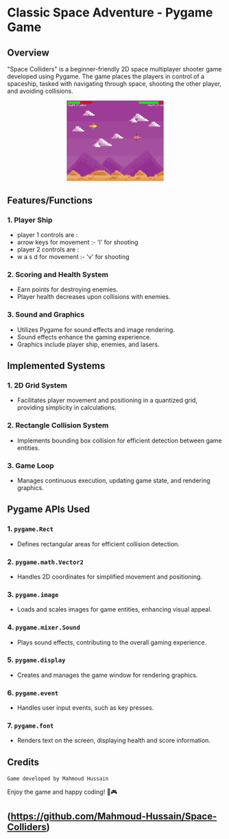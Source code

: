 # Classic Space Adventure - Pygame Game

## Overview

"Space Colliders" is a beginner-friendly 2D space multiplayer shooter game developed using Pygame. The game places the players in control of a spaceship, tasked with navigating through space, shooting the other player, and avoiding collisions.

<p align="center">
    <img src="Assets/image.png" alt="Image 1" width="45%">
</p>

## Features/Functions

### 1. Player Ship
- player 1 controls are :
- arrow keys for movement :- 'l' for shooting
- player 2 controls are :
- w a s d for movement :- 'v' for shooting  

### 2. Scoring and Health System
- Earn points for destroying enemies.
- Player health decreases upon collisions with enemies.

### 3. Sound and Graphics
- Utilizes Pygame for sound effects and image rendering.
- Sound effects enhance the gaming experience.
- Graphics include player ship, enemies, and lasers.

## Implemented Systems

### 1. 2D Grid System
- Facilitates player movement and positioning in a quantized grid, providing simplicity in calculations.

### 2. Rectangle Collision System
- Implements bounding box collision for efficient detection between game entities.

### 3. Game Loop
- Manages continuous execution, updating game state, and rendering graphics.

## Pygame APIs Used

### 1. `pygame.Rect`
- Defines rectangular areas for efficient collision detection.

### 2. `pygame.math.Vector2`
- Handles 2D coordinates for simplified movement and positioning.

### 3. `pygame.image`
- Loads and scales images for game entities, enhancing visual appeal.

### 4. `pygame.mixer.Sound`
- Plays sound effects, contributing to the overall gaming experience.

### 5. `pygame.display`
- Creates and manages the game window for rendering graphics.

### 6. `pygame.event`
- Handles user input events, such as key presses.

### 7. `pygame.font`
- Renders text on the screen, displaying health and score information.

## Credits

    Game developed by Mahmoud Hussain

 Enjoy the game and happy coding! 🚀🎮

## (https://github.com/Mahmoud-Hussain/Space-Colliders)
